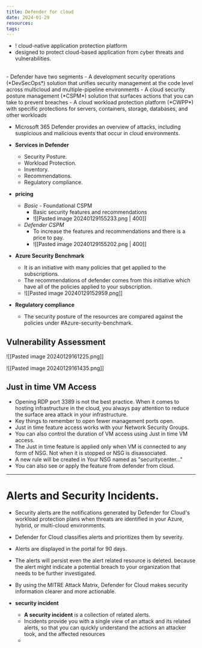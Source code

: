 ```yaml
---
title: Defender for cloud
date: 2024-01-29
resources: 
tags:
---
```


- ! cloud-native application protection platform
- designed to protect cloud-based application from cyber threats and vulnerabilities.
<br>
- Defender have two segments
	- A development security operations (*DevSecOps*) solution that unifies security management at the code level across multicloud and multiple-pipeline environments
	- A cloud security posture management (*CSPM*) solution that surfaces actions that you can take to prevent breaches
	- A cloud workload protection platform (*CWPP*) with specific protections for servers, containers, storage, databases, and other workloads

- Microsoft 365 Defender provides an overview of attacks, including suspicious and malicious events that occur in cloud environments.

- **Services in Defender**
	- Security Posture.
	- Workload Protection.
	- Inventory.
	- Recommendations.
	- Regulatory compliance.

- **pricing**
	- *Basic* - Foundational CSPM
		- Basic security features and recommendations
		- ![[Pasted image 20240129155233.png | 400]]
	- *Defender CSPM*
		- To increase the features and recommendations and there is a price to pay.
		- ![[Pasted image 20240129155202.png | 400]]

- **Azure Security Benchmark**
	- It is an initiative with many policies that get applied to the subscriptions.
	- The recommendations of defender comes from this initiative which have all of the policies applied to your subscription.
	- ![[Pasted image 20240129152959.png]]

- **Regulatory compliance**
	- The security posture of the resources are compared against the policies under #Azure-security-benchmark.

## Vulnerability Assessment

![[Pasted image 20240129161225.png]]

![[Pasted image 20240129161435.png]]

## Just in time VM Access

- Opening RDP port 3389 is not the best practice. When it comes to hosting infrastructure in the cloud, you always pay attention to reduce the surface area attack in your infrastructure.
- Key things to remember to open fewer management ports open.
- Just in time feature access works with your Network Security Groups.
- You can also control the duration of VM access using Just in time VM access.
- The Just in time feature is applied only when VM is connected to any form of NSG. Not when it is stopped or NSG is disassociated.
- A new rule will be created in Your NSG named as "securitycenter..."
- You can also see or apply the feature from defender from cloud.

---
# Alerts and Security Incidents.

- Security alerts are the notifications generated by Defender for Cloud's workload protection plans when threats are identified in your Azure, hybrid, or multi-cloud environments.
- Defender for Cloud classifies alerts and prioritizes them by severity.
- Alerts are displayed in the portal for 90 days.
- The alerts will persist even the alert related resource is deleted. because the alert might indicate a potential breach to your organization that needs to be further investigated.
- By using the MITRE Attack Matrix, Defender for Cloud makes security information clearer and more actionable.

- **security incident**
	- **A security incident** is a collection of related alerts.
	- Incidents provide you with a single view of an attack and its related alerts, so that you can quickly understand the actions an attacker took, and the affected resources
	- 